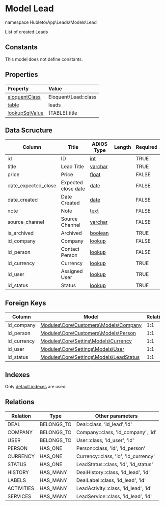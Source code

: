 # Model Lead

namespace Hubleto\App\Leads\Models\Lead

List of created Leads

## Constants

This model does not define constants.

## Properties

| Property                                                                                 | Value                |
| :--------------------------------------------------------------------------------------- | :------------------- |
| [eloquentClass](https://docs.wai.blue/adios-framework/models/properties#eloquentClass)   | Eloquent\Lead::class |
| [table](https://docs.wai.blue/adios-framework/models/properties#table)                   | leads                |
| [lookupSqlValue](https://docs.wai.blue/adios-framework/models/properties#lookupSqlValue) | [TABLE].title        |

## Data Scructure

| Column              | Title               | ADIOS Type                                                                 | Length | Required |
| ------------------- | ------------------- | -------------------------------------------------------------------------- | ------ | -------- |
| id                  | ID                  | [int](https://docs.wai.blue/adios-framework/models/attributes#int)         |        | TRUE     |
| title               | Lead Title          | [varchar](https://docs.wai.blue/adios-framework/models/attributes#varchar) |        | TRUE     |
| price               | Price               | [float](https://docs.wai.blue/adios-framework/models/attributes#float)     |        | FALSE    |
| date_expected_close | Expected close date | [date](https://docs.wai.blue/adios-framework/models/attributes#date)       |        | FALSE    |
| date_created        | Date Created        | [date](https://docs.wai.blue/adios-framework/models/attributes#date)       |        | FALSE    |
| note                | Note                | [text](https://docs.wai.blue/adios-framework/models/attributes#text)       |        | FALSE    |
| source_channel      | Source Channel      | [varchar](https://docs.wai.blue/adios-framework/models/attributes#varchar) |        | FALSE    |
| is_archived         | Archived            | [boolean](https://docs.wai.blue/adios-framework/models/attributes#boolean) |        | TRUE     |
| id_company          | Company             | [lookup](https://docs.wai.blue/adios-framework/models/attributes#lookup)   |        | FALSE    |
| id_person           | Contact Person      | [lookup](https://docs.wai.blue/adios-framework/models/attributes#lookup)   |        | FALSE    |
| id_currency         | Currency            | [lookup](https://docs.wai.blue/adios-framework/models/attributes#lookup)   |        | TRUE     |
| id_user             | Assigned User       | [lookup](https://docs.wai.blue/adios-framework/models/attributes#lookup)   |        | TRUE     |
| id_status           | Status              | [lookup](https://docs.wai.blue/adios-framework/models/attributes#lookup)   |        | TRUE     |

## Foreign Keys

| Column      | Model                                                                                | Relation | OnUpdate | OnDelete |
| ----------- | ------------------------------------------------------------------------------------ | -------- | -------- | -------- |
| id_company  | [Modules\Core\Customers\Models\Company](../../../core/customers/models/company)      | 1:1      | Cascade  | Restrict |
| id_person   | [Modules\Core\Customers\Models\Person](../../../core/customers/models/person)        | 1:1      | Cascade  | Restrict |
| id_currency | [Modules\Core\Settins\Models\Currency](../../../core/settings/models/currency)       | 1:1      | Cascade  | Restrict |
| id_user     | [Modules\Core\Settings\Models\User](../../../core/settings/models/user)              | 1:1      | Cascade  | Restrict |
| id_status   | [Modules\Core\Settings\Models\LeadStatus](../../../core/settings/models/lead-status) | 1:1      | Restrict | Restrict |

## Indexes

Only [default indexes](https://docs.wai.blue/adios-framework/default-indexes) are used.

## Relations

| Relation   | Type       | Other parameters                     |
| ---------- | ---------- | ------------------------------------ |
| DEAL       | BELONGS_TO | Deal::class, 'id_lead','id'          |
| COMPANY    | BELONGS_TO | Company::class, 'id_company', 'id'   |
| USER       | BELONGS_TO | User::class, 'id_user', 'id'         |
| PERSON     | HAS_ONE    | Person::class, 'id', 'id_person'     |
| CURRENCY   | HAS_ONE    | Currency::class, 'id', 'id_currency' |
| STATUS     | HAS_ONE    | LeadStatus::class, 'id', 'id_status' |
| HISTORY    | HAS_MANY   | DealHistory::class, 'id_lead', 'id'  |
| LABELS     | HAS_MANY   | DealLabel::class, 'id_lead', 'id'    |
| ACTIVITIES | HAS_MANY   | LeadActivity::class, 'id_lead', 'id' |
| SERVICES   | HAS_MANY   | LeadService::class, 'id_lead', 'id'  |
